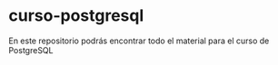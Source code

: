 # curso-postgresql
En este repositorio podrás encontrar todo el material para el curso de PostgreSQL
